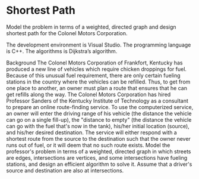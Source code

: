 # Shortest Path
Model the problem in terms of a weighted, directed graph and design shortest path for the Colonel Motors Corporation.

The development environment is Visual Studio. The programming language is C++. The algorithms is Dijkstra’s algorithm.

Background
The Colonel Motors Corporation of Frankfort, Kentucky has produced a new line of vehicles which require chicken droppings for fuel. Because of this unusual fuel requirement, there are only certain fueling stations in the country where the vehicles can be refilled. Thus, to get from one place to another, an owner must plan a route that ensures that he can get refills along the way. The Colonel Motors Corporation has hired Professor Sanders of the Kentucky Institute of Technology as a consultant to prepare an online route-finding service. To use the computerized service, an owner will enter the driving range of his vehicle (the distance the vehicle can go on a single fill-up), the "distance to empty" (the distance the vehicle can go with the fuel that's now in the tank), his/her initial location (source), and his/her desired destination. The service will either respond with a shortest route from the source to the destination such that the owner never runs out of fuel, or it will deem that no such route exists. Model the professor's problem in terms of a weighted, directed graph in which streets are edges, intersections are vertices, and some intersections have fueling stations, and design an efficient algorithm to solve it. Assume that a driver's source and destination are also at intersections.

